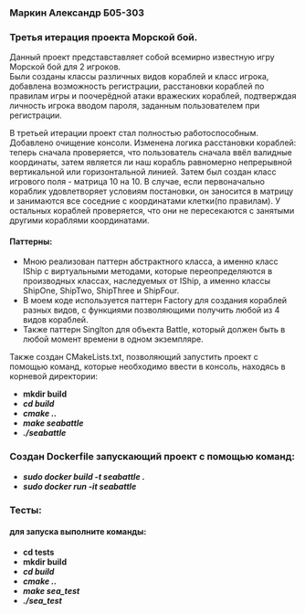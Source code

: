 ### Маркин Александр Б05-303
### Третья итерация проекта Морской бой. 
Данный проект представставляет собой всемирно известную игру Морской бой для 2 игроков. \
Были созданы классы различных видов кораблей и класс игрока, добавлена возможность регистрации, расстановки кораблей по правилам игры и поочерёдной атаки вражеских кораблей, подтверждая личность игрока вводом пароля, заданным пользователем при регистрации.

В третьей итерации проект стал полностью работоспособным. Добавлено очищение консоли. Изменена логика расстановки кораблей: теперь сначала проверяется, что пользователь сначала ввёл валидные координаты, затем является ли наш корабль равномерно непрерывной вертикальной или горизонтальной линией. Затем был создан класс игрового поля - матрица 10 на 10.
В случае, если первоначально кораблик удовлетворяет условиям постановки, он заносится в матрицу и занимаются все соседние с координатами клетки(по правилам). У остальных кораблей проверяется, что они не пересекаются с занятыми другими кораблями координатами.


####  Паттерны:
- Мною реализован паттерн абстрактного класса, а именно класс IShip c виртуальными методами, которые переопределяются в производных классах, наследуемых от IShip, а именно классы ShipOne, ShipTwo, ShipThree и ShipFour.
- В моем коде используется паттерн Factory для создания кораблей разных видов, с функциями позволяющими получить любой из 4 видов кораблей.
- Также паттерн Singlton для объекта Battle, который должен быть в любой момент времени в одном экземпляре.

Также создан CMakeLists.txt, позволяющий запустить проект с помощью команд, которые необходимо ввести в консоль, находясь в корневой директории:

 - **mkdir build**
 - ***cd build***
 - ***cmake ..***
 - ***make seabattle***
 - ***./seabattle***

### Создан Dockerfile запускающий проект с помощью команд:
 - ***sudo docker build -t seabattle .***
 - ***sudo docker run -it seabattle***

### Тесты:
#### для запуска выполните команды:
- **cd tests**
- **mkdir build**
- ***cd build***
- ***cmake ..***
- ***make sea_test***
- ***./sea_test***
